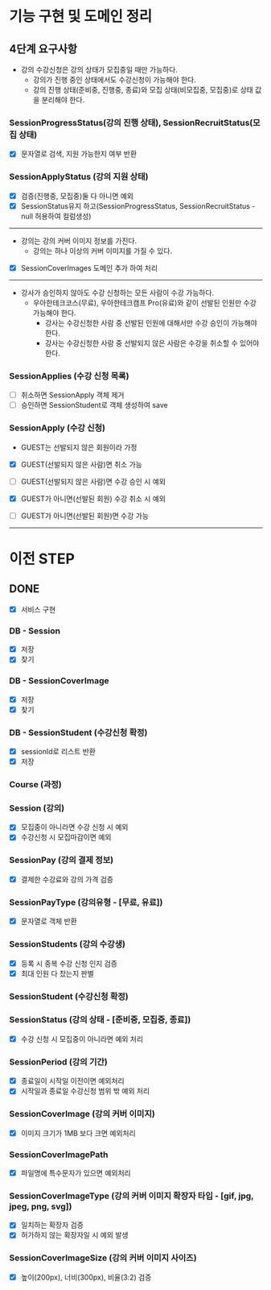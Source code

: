 # 기능 구현 및 도메인 정리

## 4단계 요구사항
- 강의 수강신청은 강의 상태가 모집중일 때만 가능하다.
    - 강의가 진행 중인 상태에서도 수강신청이 가능해야 한다.
    - 강의 진행 상태(준비중, 진행중, 종료)와 모집 상태(비모집중, 모집중)로 상태 값을 분리해야 한다.

### SessionProgressStatus(강의 진행 상태), SessionRecruitStatus(모집 상태)
- [x] 문자열로 검색, 지원 가능한지 여부 반환 

### SessionApplyStatus (강의 지원 상태)
- [x] 검증(진행중, 모집중)둘 다 아니면 예외
- [x] SessionStatus유지 하고(SessionProgressStatus, SessionRecruitStatus - null 허용하여 컬럼생성)

---

- 강의는 강의 커버 이미지 정보를 가진다.
    - 강의는 하나 이상의 커버 이미지를 가질 수 있다.

- [x] SessionCoverImages 도메인 추가 하여 처리

---

- 강사가 승인하지 않아도 수강 신청하는 모든 사람이 수강 가능하다.
    - 우아한테크코스(무료), 우아한테크캠프 Pro(유료)와 같이 선발된 인원만 수강 가능해야 한다.
        - 강사는 수강신청한 사람 중 선발된 인원에 대해서만 수강 승인이 가능해야 한다.
        - 강사는 수강신청한 사람 중 선발되지 않은 사람은 수강을 취소할 수 있어야 한다.

### SessionApplies (수강 신청 목록)
- [ ] 취소하면 SessionApply 객체 제거
- [ ] 승인하면 SessionStudent로 객체 생성하여 save

### SessionApply (수강 신청)
- GUEST는 선발되지 않은 회원이라 가정

- [x] GUEST(선발되지 않은 사람)면 취소 가능
- [ ] GUEST(선발되지 않은 사람)면 수강 승인 시 예외
- [x] GUEST가 아니면(선발된 회원) 수강 취소 시 예외
- [ ] GUEST가 아니면(선발된 회원)면 수강 가능


---
# 이전 STEP

## DONE
- [x] 서비스 구현

### DB - Session
- [x] 저장
- [x] 찾기

### DB - SessionCoverImage
- [x] 저장
- [x] 찾기

### DB - SessionStudent (수강신청 확정)
- [x] sessionId로 리스트 반환
- [x] 저장

### Course (과정)


### Session (강의)
- [x] 모집중이 아니라면 수강 신청 시 예외
- [x] 수강신청 시 모집마감이면 예외

### SessionPay (강의 결제 정보)
- [x] 결제한 수강료와 강의 가격 검증

### SessionPayType (강의유형 - [무료, 유료])
- [x] 문자열로 객체 반환

### SessionStudents (강의 수강생)
- [x] 등록 시 중복 수강 신청 인지 검증
- [x] 최대 인원 다 찼는지 판별

### SessionStudent (수강신청 확정)

### SessionStatus (강의 상태 - [준비중, 모집중, 종료])
- [x] 수강 신청 시 모집중이 아니라면 예외 처리

### SessionPeriod (강의 기간)
- [x] 종료일이 시작일 이전이면 예외처리
- [x] 시작일과 종료일 수강신청 범위 밖 예외 처리

### SessionCoverImage (강의 커버 이미지)
- [x] 이미지 크기가 1MB 보다 크면 예외처리

### SessionCoverImagePath
- [x] 파일명에 특수문자가 있으면 예외처리

### SessionCoverImageType (강의 커버 이미지 확장자 타입 - [gif, jpg, jpeg, png, svg])
- [x] 일치하는 확장자 검증
- [x] 허가하지 않는 확장자일 시 예외 발생

### SessionCoverImageSize (강의 커버 이미지 사이즈)
- [x] 높이(200px), 너비(300px), 비율(3:2) 검증

